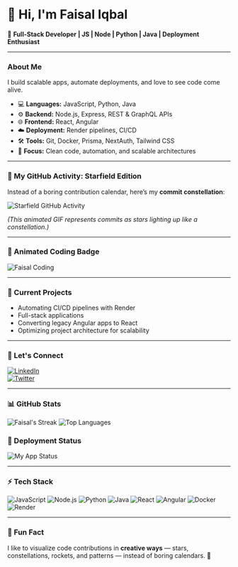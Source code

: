 # 👋 Hi, I'm Faisal Iqbal

🚀 **Full-Stack Developer | JS | Node | Python | Java | Deployment Enthusiast**

---

### About Me
I build scalable apps, automate deployments, and love to see code come alive.  
- 💻 **Languages:** JavaScript, Python, Java  
- ⚙️ **Backend:** Node.js, Express, REST & GraphQL APIs  
- 🌐 **Frontend:** React, Angular  
- ☁️ **Deployment:** Render pipelines, CI/CD  
- 🛠️ **Tools:** Git, Docker, Prisma, NextAuth, Tailwind CSS  
- 🎯 **Focus:** Clean code, automation, and scalable architectures  

---

### 🌌 My GitHub Activity: Starfield Edition
Instead of a boring contribution calendar, here’s my **commit constellation**:  

![Starfield GitHub Activity](https://raw.githubusercontent.com/iqbalf203/iqbalf203/main/starfield.gif)

*(This animated GIF represents commits as stars lighting up like a constellation.)*

---

### 🎨 Animated Coding Badge
![Faisal Coding](https://media.giphy.com/media/3o7aD2saalBwwftBIY/giphy.gif)

---

### 🔭 Current Projects
- Automating CI/CD pipelines with Render  
- Full-stack applications  
- Converting legacy Angular apps to React  
- Optimizing project architecture for scalability  

---

### 🤝 Let's Connect
[![LinkedIn](https://img.shields.io/badge/LinkedIn-Connect-blue?logo=linkedin)](https://www.linkedin.com/in/faisal-iqbal)  
[![Twitter](https://img.shields.io/badge/Twitter-Follow-blue?logo=twitter)](https://twitter.com/iqbalf203)  

---

### 📊 GitHub Stats
![Faisal's Streak](https://github-readme-streak-stats.herokuapp.com/?user=iqbalf203&theme=radical)
![Top Languages](https://github-readme-stats.vercel.app/api/top-langs/?username=iqbalf203&layout=compact&theme=radical)

### 🚀 Deployment Status
![My App Status](https://api.render.com/v1/badges/<SERVICE_ID>/service/<SERVICE_NAME>/status)

---

### ⚡ Tech Stack
![JavaScript](https://img.shields.io/badge/JavaScript-F7DF1E?logo=javascript&logoColor=black) 
![Node.js](https://img.shields.io/badge/Node.js-339933?logo=node.js&logoColor=white) 
![Python](https://img.shields.io/badge/Python-3776AB?logo=python&logoColor=white) 
![Java](https://img.shields.io/badge/Java-007396?logo=java&logoColor=white) 
![React](https://img.shields.io/badge/React-61DAFB?logo=react&logoColor=black) 
![Angular](https://img.shields.io/badge/Angular-DD0031?logo=angular&logoColor=white) 
![Docker](https://img.shields.io/badge/Docker-2496ED?logo=docker&logoColor=white) 
![Render](https://img.shields.io/badge/Render-000000?logo=render&logoColor=white)

---

### 🌟 Fun Fact
I like to visualize code contributions in **creative ways** — stars, constellations, rockets, and patterns — instead of boring calendars. 🌌

